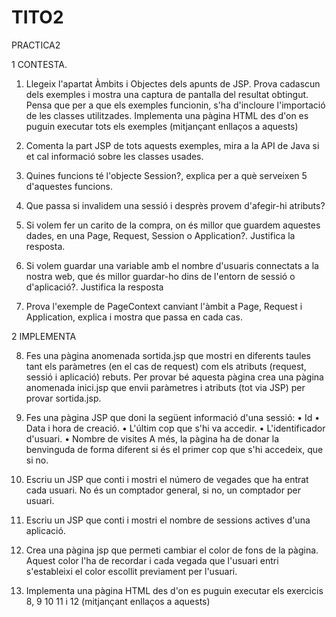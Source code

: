# TITO2
PRACTICA2

1 CONTESTA.
1. Llegeix l'apartat Àmbits i Objectes dels apunts de JSP. Prova cadascun dels exemples i mostra una captura de pantalla del resultat obtingut. Pensa que per a que els exemples funcionin, s'ha d'incloure l'importació de les classes utilitzades. Implementa una pàgina HTML des d'on es puguin executar tots els exemples (mitjançant enllaços a aquests) 

2. Comenta la part JSP de tots aquests exemples, mira a la API de Java si et cal informació sobre les classes usades. 

3. Quines funcions té l'objecte Session?, explica per a què serveixen 5 d'aquestes funcions. 

4. Que passa si invalidem una sessió i desprès provem d'afegir-hi atributs? 

5. Si volem fer un carito de la compra, on és millor que guardem aquestes dades, en una Page, Request, Session o Application?. Justifica la resposta. 

6. Si volem guardar una variable amb el nombre d'usuaris connectats a la nostra web, que és millor guardar-ho dins de l'entorn de sessió o d'aplicació?. Justifica la resposta 

7. Prova l'exemple de PageContext canviant l'àmbit a Page, Request i Application, explica i mostra que passa en cada cas.



2 IMPLEMENTA

8. Fes una pàgina anomenada sortida.jsp que mostri en diferents taules tant els paràmetres (en el cas de request) com els atributs (request, sessió i aplicació) rebuts. Per provar bé aquesta pàgina crea una pàgina anomenada inici.jsp que envii paràmetres i atributs (tot via JSP) per provar sortida.jsp. 

9. Fes una pàgina JSP que doni la següent informació d'una sessió: • Id • Data i hora de creació. • L'últim cop que s'hi va accedir. • L'identificador d'usuari. • Nombre de visites A més, la pàgina ha de donar la benvinguda de forma diferent si és el primer cop que s'hi accedeix, que si no.

10. Escriu un JSP que conti i mostri el número de vegades que ha entrat cada usuari. No és un comptador general, si no, un comptador per usuari.

11. Escriu un JSP que conti i mostri el nombre de sessions actives d'una aplicació. 

12. Crea una pàgina jsp que permeti cambiar el color de fons de la pàgina. Aquest color l'ha de recordar i cada vegada que l'usuari entri s'estableixi el color escollit previament per l'usuari. 

13. Implementa una pàgina HTML des d'on es puguin executar els exercicis 8, 9 10 11 i 12 (mitjançant enllaços a aquests)
